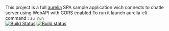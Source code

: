 This project is a full [aurelia](http://aurelia.io) SPA sample application wich connects to chatle server using WebAPI with CORS enabled
To run it launch aurelia-cli command : `au run`  
[![Build Status](https://travis-ci.org/aguacongas/chatle.aurelia.svg?branch=develop)](https://travis-ci.org/aguacongas/chatle.aurelia)
[![Build status](https://ci.appveyor.com/api/projects/status/github/aguacongas/chatle.aurelia?svg=true&retina=true)](https://ci.appveyor.com/project/aguacongas/chatle-aurelia)